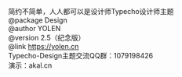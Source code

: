 简约不简单，人人都可以是设计师Typecho设计师主题</br>
@package Design</br>
 @author YOLEN</br>
 @version 2.5（纪念版）</br>
 @link https://yolen.cn</br>
 Typecho-Design主题交流QQ群：1079198426</br>
 演示：akal.cn</br>
